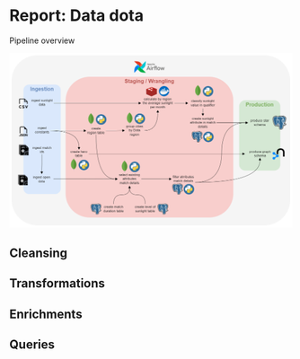 # Report: Data dota

Pipeline overview

![Pipeline overview](assets/DataPipeline.png)

## Cleansing

## Transformations

## Enrichments

## Queries